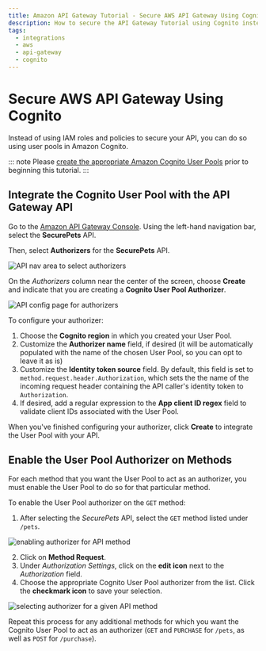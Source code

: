 ```yaml
---
title: Amazon API Gateway Tutorial - Secure AWS API Gateway Using Cognito
description: How to secure the API Gateway Tutorial using Cognito instead of IAM roles and policies.
tags:
  - integrations
  - aws
  - api-gateway
  - cognito
---
```


# Secure AWS API Gateway Using Cognito

Instead of using IAM roles and policies to secure your API, you can do so using user pools in Amazon Cognito.

::: note
Please [create the appropriate Amazon Cognito User Pools](http://docs.aws.amazon.com/cognito/latest/developerguide/setting-up-cognito-user-identity-pools.html) prior to beginning this tutorial.
:::

## Integrate the Cognito User Pool with the API Gateway API

Go to the [Amazon API Gateway Console](https://console.aws.amazon.com/apigateway). Using the left-hand navigation bar, select the **SecurePets** API.

Then, select **Authorizers** for the **SecurePets** API.

![API nav area to select authorizers](/media/articles/integrations/aws-api-gateway/create-user-pool-authorizer.png)

On the *Authorizers* column near the center of the screen, choose **Create** and indicate that you are creating a **Cognito User Pool Authorizer**.

![API config page for authorizers](/media/articles/integrations/aws-api-gateway/config-authorizer.png)

To configure your authorizer:

1. Choose the **Cognito region** in which you created your User Pool.
2. Customize the **Authorizer name** field, if desired (it will be automatically populated with the name of the chosen User Pool, so you can opt to leave it as is)
3. Customize the **Identity token source** field. By default, this field is set to `method.request.header.Authorization`, which sets the the name of the incoming request header containing the API caller's identity token to `Authorization`.
4. If desired, add a regular expression to the **App client ID regex** field to validate client IDs associated with the User Pool.

When you've finished configuring your authorizer, click **Create** to integrate the User Pool with your API.

## Enable the User Pool Authorizer on Methods

For each method that you want the User Pool to act as an authorizer, you must enable the User Pool to do so for that particular method.

To enable the User Pool authorizer on the `GET` method:

1. After selecting the *SecurePets* API, select the `GET` method listed under `/pets`.

  ![enabling authorizer for API method](/media/articles/integrations/aws-api-gateway/create-user-pool-authorizer.png)

2. Click on **Method Request**.
3. Under *Authorization Settings*, click on the **edit icon** next to the *Authorization* field.
4. Choose the appropriate Cognito User Pool authorizer from the list. Click the **checkmark icon** to save your selection.

  ![selecting authorizer for a given API method](/media/articles/integrations/aws-api-gateway/set-authorizer.png)

Repeat this process for any additional methods for which you want the Cognito User Pool to act as an authorizer (`GET` and `PURCHASE` for `/pets`, as well as `POST` for `/purchase`).
